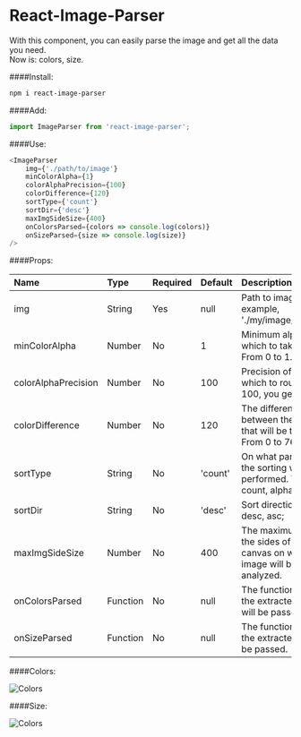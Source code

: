 # React-Image-Parser
With this component, you can easily parse the image and get all the data you need.  
Now is: colors, size.

####Install:
```bash
npm i react-image-parser
```

####Add:

```javascript
import ImageParser from 'react-image-parser';
```

####Use:

```javascript
<ImageParser
    img={'./path/to/image'}
    minColorAlpha={1}
    colorAlphaPrecision={100}
    colorDifference={120}
    sortType={'count'}
    sortDir={'desc'}
    maxImgSideSize={400}
    onColorsParsed={colors => console.log(colors)}
    onSizeParsed={size => console.log(size)}
/>
```

####Props:

| Name        | Type           | Required  |  Default |  Description |
|:------------|:---------------|:----------|:---------|:-------------|
| img        | String | Yes  |  null |  Path to image. For example, './my/image/path.png' |
| minColorAlpha | Number | No  |  1 | Minimum alpha with which to take colors. From 0 to 1. |
| colorAlphaPrecision | Number | No  |  100 | Precision of alpha to which to round off. If 100, you get 0,01.|
| colorDifference | Number | No  |  120 | The difference between the colors that will be taken. From 0 to 765. |
| sortType | String | No |  'count' | On what parameter the sorting will be performed. Values: count, alpha. |
| sortDir | String | No  |  'desc' | Sort direction. Values: desc, asc; |
| maxImgSideSize | Number | No  |  400 | The maximum size of the sides of the canvas on which the image will be analyzed. |
| onColorsParsed | Function | No  |  null | The function in which the extracted colors will be passed. |
| onSizeParsed | Function | No  |  null | The function in which the extracted size will be passed. |


####Colors:

![Colors](https://i.imgur.com/1fzW3Ju.jpg)

####Size:

![Colors](https://i.imgur.com/HxVWMjM.jpg)